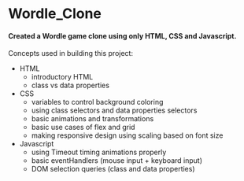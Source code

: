 # Wordle_Clone

#### Created a Wordle game clone using only HTML, CSS and Javascript.

Concepts used in building this project:
- HTML
  - introductory HTML
  - class vs data properties
- CSS
  - variables to control background coloring
  - using class selectors and data properties selectors
  - basic animations and transformations
  - basic use cases of flex and grid
  - making responsive design using scaling based on font size
- Javascript
  - using Timeout timing animations properly
  - basic eventHandlers (mouse input + keyboard input)
  - DOM selection queries (class and data properties)
